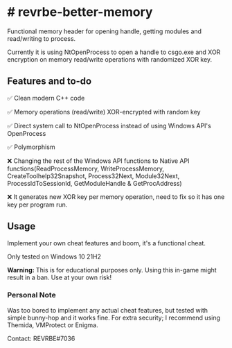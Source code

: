 <h1># revrbe-better-memory</h1>

Functional memory header for opening handle, getting modules and read/writing to process. 

Currently it is using NtOpenProcess to open a handle to csgo.exe and XOR encryption on memory read/write operations with randomized XOR key. 

<h2>Features and to-do</h2>

✅ Clean modern C++ code

✅ Memory operations (read/write) XOR-encrypted with random key

✅ Direct system call to NtOpenProcess instead of using Windows API's OpenProcess

✅ Polymorphism

❌ Changing the rest of the Windows API functions to Native API functions(ReadProcessMemory, WriteProcessMemory, CreateToolhelp32Snapshot, Process32Next, Module32Next, ProcessIdToSessionId, GetModuleHandle & GetProcAddress)

❌ It generates new XOR key per memory operation, need to fix so it has one key per program run.

<h2>Usage</h2>

Implement your own cheat features and boom, it's a functional cheat.

Only tested on Windows 10 21H2

<b>Warning:</b> This is for educational purposes only. Using this in-game might result in a ban. Use at your own risk!

<h3>Personal Note</h3>

Was too bored to implement any actual cheat features, but tested with simple bunny-hop and it works fine. For extra security; I recommend using Themida, VMProtect or Enigma.

Contact: REVRBE#7036
